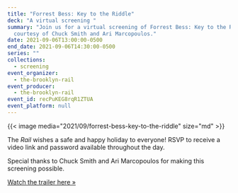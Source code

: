 ```yaml
---
title: "Forrest Bess: Key to the Riddle"
deck: "A virtual screening "
summary: "Join us for a virtual screening of Forrest Bess: Key to the Riddle,
  courtesy of Chuck Smith and Ari Marcopoulos."
date: 2021-09-06T13:00:00-0500
end_date: 2021-09-06T14:30:00-0500
series: ""
collections:
  - screening
event_organizer:
  - the-brooklyn-rail
event_producer:
  - the-brooklyn-rail
event_id: recPuKEG8rqR1ZTUA
event_platform: null
---
```

{{< image media="2021/09/forrest-bess-key-to-the-riddle" size="md" >}}

The *Rail* wishes a safe and happy holiday to everyone! RSVP to receive a video link and password available throughout the day. 

Special thanks to Chuck Smith and Ari Marcopoulos for making this screening possible.

[Watch the trailer here »](https://vimeo.com/ondemand/forrestbess)